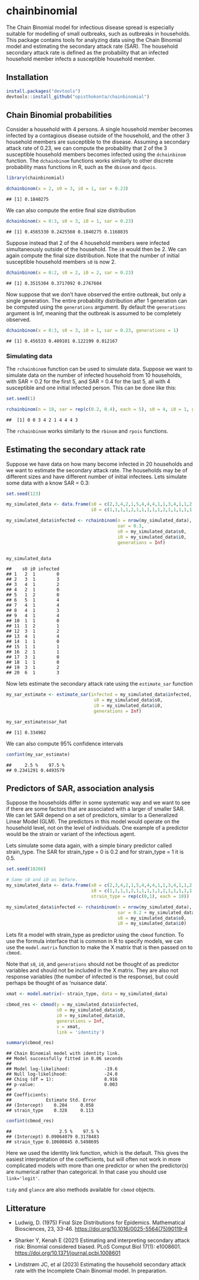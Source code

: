 chainbinomial
================

The Chain Binomial model for infectious disease spread is especially
suitable for modelling of small outbreaks, such as outbreaks in
households. This package contains tools for analyzing data using the
Chain Binomial model and estimating the secondary attack rate (SAR). The
household secondary attack rate is defined as the probability that an
infected household member infects a susceptible household member.

## Installation

``` r
install.packages("devtools")
devtools::install_github("opisthokonta/chainbinomial")
```

## Chain Binomial probabilities

Consider a household with 4 persons. A single household member becomes
infected by a contagious disease outside of the household, and the other
3 household members are susceptible to the disease. Assuming a secondary
attack rate of 0.23, we can compute the probability that 2 of the 3
susceptible household members becomes infected using the `dchainbinom`
function. The `dchainbinom` functions works similarly to other discrete
probability mass functions in R, such as the `dbinom` and `dpois`.

``` r
library(chainbinomial)

dchainbinom(x = 2, s0 = 3, i0 = 1, sar = 0.23)
```

    ## [1] 0.1840275

We can also compute the entire final size distribution

``` r
dchainbinom(x = 0:3, s0 = 3, i0 = 1, sar = 0.23)
```

    ## [1] 0.4565330 0.2425560 0.1840275 0.1168835

Suppose instead that 2 of the 4 household members were infected
simultaneously outside of the household. The `i0` would then be 2. We
can again compute the final size distribution. Note that the number of
initial susceptible household members `s0` is now 2.

``` r
dchainbinom(x = 0:2, s0 = 2, i0 = 2, sar = 0.23)
```

    ## [1] 0.3515304 0.3717092 0.2767604

Now suppose that we don’t have observed the entire outbreak, but only a
single generation. The entire probability distribution after 1
generation can be computed using the `generations` argument. By default
the `generations` argument is Inf, meaning that the outbreak is assumed
to be completely observed.

``` r
dchainbinom(x = 0:3, s0 = 3, i0 = 1, sar = 0.23, generations = 1)
```

    ## [1] 0.456533 0.409101 0.122199 0.012167

### Simulating data

The `rchainbinom` function can be used to simulate data. Suppose we want
to simulate data on the number of infected household from 10 households,
with SAR = 0.2 for the first 5, and SAR = 0.4 for the last 5, all with 4
susceptible and one initial infected person. This can be done like this:

``` r
set.seed(1)

rchainbinom(n = 10, sar = rep(c(0.2, 0.4), each = 5), s0 = 4, i0 = 1, generations = Inf)
```

    ##  [1] 0 0 3 4 2 1 4 4 4 3

The `rchainbinom` works similarly to the `rbinom` and `rpois` functions.

## Estimating the secondary attack rate

Suppose we have data on how many become infected in 20 households and we
want to estimate the secondary attack rate. The households may be of
different sizes and have different number of initial infectees. Lets
simulate some data with a know SAR = 0.3:

``` r
set.seed(123)

my_simulated_data <- data.frame(s0 = c(2,3,4,2,1,5,4,4,4,1,1,3,4,1,1,2,3,1,3,6),
                                i0 = c(1,1,1,1,2,1,1,1,1,1,2,1,1,1,1,1,1,1,1,1))

my_simulated_data$infected <- rchainbinom(n = nrow(my_simulated_data),
                                          sar = 0.3,
                                          s0 = my_simulated_data$s0,
                                          i0 = my_simulated_data$i0,
                                          generations = Inf)


my_simulated_data
```

    ##    s0 i0 infected
    ## 1   2  1        0
    ## 2   3  1        3
    ## 3   4  1        2
    ## 4   2  1        0
    ## 5   1  2        0
    ## 6   5  1        4
    ## 7   4  1        4
    ## 8   4  1        3
    ## 9   4  1        4
    ## 10  1  1        0
    ## 11  1  2        1
    ## 12  3  1        2
    ## 13  4  1        4
    ## 14  1  1        0
    ## 15  1  1        1
    ## 16  2  1        1
    ## 17  3  1        0
    ## 18  1  1        0
    ## 19  3  1        2
    ## 20  6  1        3

Now lets estimate the secondary attack rate using the `estimate_sar`
function

``` r
my_sar_estimate <- estimate_sar(infected = my_simulated_data$infected, 
                                 s0 = my_simulated_data$s0, 
                                 i0 = my_simulated_data$i0,
                                 generations = Inf)

my_sar_estimate$sar_hat
```

    ## [1] 0.334902

We can also compute 95% confidence intervals

``` r
confint(my_sar_estimate)
```

    ##     2.5 %    97.5 % 
    ## 0.2341291 0.4493579

## Predictors of SAR, association analysis

Suppose the households differ in some systematic way and we want to see
if there are some factors that are associated with a larger of smaller
SAR. We can let SAR depend on a set of predictors, similar to a
Generalized Linear Model (GLM). The predictors in this model would
operate on the household level, not on the level of individuals. One
example of a predictor would be the strain or variant of the infectious
agent.

Lets simulate some data again, with a simple binary predictor called
strain_type. The SAR for strain_type = 0 is 0.2 and for strain_type = 1
it is 0.5.

``` r
set.seed(10266)

# Same s0 and i0 as before.
my_simulated_data <- data.frame(s0 = c(2,3,4,2,1,5,4,4,4,1,1,3,4,1,1,2,3,1,3,6),
                                i0 = c(1,1,1,1,2,1,1,1,1,1,2,1,1,1,1,1,1,1,1,1),
                                strain_type = rep(c(0,1), each = 10))

my_simulated_data$infected <- rchainbinom(n = nrow(my_simulated_data),
                                          sar = 0.2 + my_simulated_data$strain_type*0.3,
                                          s0 = my_simulated_data$s0,
                                          i0 = my_simulated_data$i0)
```

Lets fit a model with strain_type as predictor using the `cbmod`
function. To use the formula interface that is common in R to specify
models, we can use the `model.matrix` function to make the X matrix that
is then passed on to `cbmod.`

Note that `s0`, `i0`, and `generations` should not be thought of as
predictor variables and should not be included in the X matrix. They are
also not response variables (the number of infected is the response),
but could perhaps be thought of as ‘nuisance data’.

``` r
xmat <- model.matrix(~ strain_type, data = my_simulated_data)

cbmod_res <- cbmod(y = my_simulated_data$infected, 
                   s0 = my_simulated_data$s0, 
                   i0 = my_simulated_data$i0,
                   generations = Inf,
                   x = xmat, 
                   link = 'identity')

summary(cbmod_res)
```

    ## Chain Binomial model with identity link.
    ## Model successfully fitted in 0.06 seconds
    ## 
    ## Model log-likelihood:             -19.6
    ## Null log-likelihood:              -24.0
    ## Chisq (df = 1):                   8.916
    ## p-value:                          0.003
    ## 
    ## Coefficients:
    ##             Estimate Std. Error
    ## (Intercept)    0.204     0.058
    ## strain_type    0.328     0.113

``` r
confint(cbmod_res)
```

    ##                  2.5 %    97.5 %
    ## (Intercept) 0.09064079 0.3178483
    ## strain_type 0.10600845 0.5498695

Here we used the identity link function, which is the default. This
gives the easiest interpretation of the coefficients, but will often not
work in more complicated models with more than one predictor or when the
predictor(s) are numerical rather than categorical. In that case you
should use `link='logit'`.

`tidy` and `glance` are also methods available for `cbmod` objects.

## Litterature

- Ludwig, D. (1975) Final Size Distributions for Epidemics. Mathematical
  Biosciences, 23, 33-46. <https://doi.org/10.1016/0025-5564(75)90119-4>

- Sharker Y, Kenah E (2021) Estimating and interpreting secondary attack
  risk: Binomial considered biased. PLoS Comput Biol 17(1): e1008601.
  <https://doi.org/10.1371/journal.pcbi.1008601>

- Lindstrøm JC, et al (2023) Estimating the household secondary attack
  rate with the Incomplete Chain Binomial model. In preparation.

